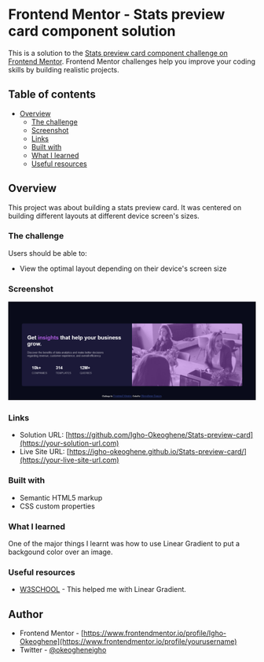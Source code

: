 # Frontend Mentor - Stats preview card component solution

This is a solution to the [Stats preview card component challenge on Frontend Mentor](https://www.frontendmentor.io/challenges/stats-preview-card-component-8JqbgoU62). Frontend Mentor challenges help you improve your coding skills by building realistic projects.

## Table of contents

- [Overview](#overview)
  - [The challenge](#the-challenge)
  - [Screenshot](#screenshot)
  - [Links](#links)
  - [Built with](#built-with)
  - [What I learned](#what-i-learned)
  - [Useful resources](#useful-resources)

## Overview

This project was about building a stats preview card.
It was centered on building different layouts at different device screen's sizes.

### The challenge

Users should be able to:

- View the optimal layout depending on their device's screen size

### Screenshot

![](screenshot.png)

### Links

- Solution URL: [https://github.com/Igho-Okeoghene/Stats-preview-card](https://your-solution-url.com)
- Live Site URL: [https://igho-okeoghene.github.io/Stats-preview-card/](https://your-live-site-url.com)

### Built with

- Semantic HTML5 markup
- CSS custom properties

### What I learned

One of the major things I learnt was how to use Linear Gradient to put a backgound color over an image.

### Useful resources

- [W3SCHOOL](https://www.w3schools.com) - This helped me with Linear Gradient.

## Author

- Frontend Mentor - [https://www.frontendmentor.io/profile/Igho-Okeoghene](https://www.frontendmentor.io/profile/yourusername)
- Twitter - [@okeogheneigho](https://www.twitter.com/yourusername)
